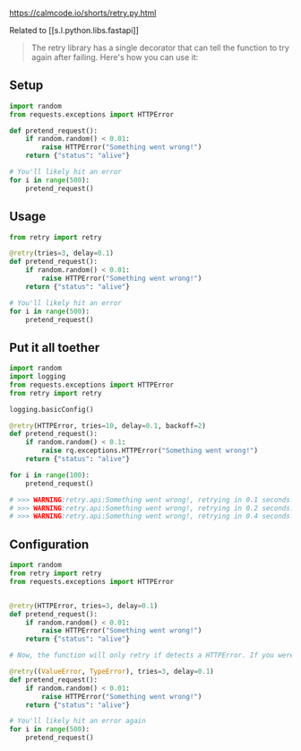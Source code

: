 
<https://calmcode.io/shorts/retry.py.html>

Related to [[s.l.python.libs.fastapi]]

> The retry library has a single decorator that can tell the function to try again after failing. Here's how you can use it:

## Setup

```python
import random
from requests.exceptions import HTTPError

def pretend_request():
    if random.random() < 0.01:
        raise HTTPError("Something went wrong!")
    return {"status": "alive"}

# You'll likely hit an error
for i in range(500):
    pretend_request()
```

## Usage

```python
from retry import retry

@retry(tries=3, delay=0.1)
def pretend_request():
    if random.random() < 0.01:
        raise HTTPError("Something went wrong!")
    return {"status": "alive"}

# You'll likely hit an error
for i in range(500):
    pretend_request()
```

## Put it all toether

```python
import random
import logging
from requests.exceptions import HTTPError
from retry import retry

logging.basicConfig()

@retry(HTTPError, tries=10, delay=0.1, backoff=2)
def pretend_request():
    if random.random() < 0.1:
        raise rq.exceptions.HTTPError("Something went wrong!")
    return {"status": "alive"}

for i in range(100):
    pretend_request()

# >>> WARNING:retry.api:Something went wrong!, retrying in 0.1 seconds...
# >>> WARNING:retry.api:Something went wrong!, retrying in 0.2 seconds...
# >>> WARNING:retry.api:Something went wrong!, retrying in 0.4 seconds...
```

## Configuration

```python
import random
from retry import retry
from requests.exceptions import HTTPError


@retry(HTTPError, tries=3, delay=0.1)
def pretend_request():
    if random.random() < 0.01:
        raise HTTPError("Something went wrong!")
    return {"status": "alive"}

# Now, the function will only retry if detects a HTTPError. If you were to configure it to only respond to ValueError and TypeError then any other errors will be ignored.

@retry((ValueError, TypeError), tries=3, delay=0.1)
def pretend_request():
    if random.random() < 0.01:
        raise HTTPError("Something went wrong!")
    return {"status": "alive"}

# You'll likely hit an error again
for i in range(500):
    pretend_request()
```




